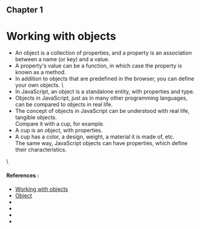 ## Chapter 1
# Working with objects

- An object is a collection of properties, and a property is an association between a name (or key) and a value.
- A property's value can be a function, in which case the property is known as a method.
- In addition to objects that are predefined in the browser, you can define your own objects.
\
- In JavaScript, an object is a standalone entity, with properties and type. 
- Objects in JavaScript, just as in many other programming languages, can be compared to objects in real life. 
- The concept of objects in JavaScript can be understood with real life, tangible objects.
\
Compare it with a cup, for example. 
- A cup is an object, with properties. 
- A cup has a color, a design, weight, a material it is made of, etc. 
\
The same way, JavaScript objects can have properties, which define their characteristics.

\
#### References :
- [Working with objects](https://developer.mozilla.org/en-US/docs/Web/JavaScript/Guide/Working_with_Objects)
- [Object](https://developer.mozilla.org/en-US/docs/Web/JavaScript/Reference/Global_Objects/Object)
- []()
- []()
- []()
- []()

            
